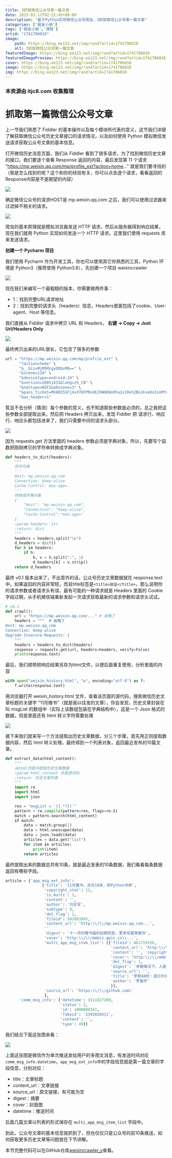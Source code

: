 ```yaml
---
title: 3抓取微信公众号第一篇文章
date: 2025-03-12T02:22:45+08:00
description: "基于Python实现微信公众号爬虫，3抓取微信公众号第一篇文章"
categories: ['掘金小册']
tags: ['掘金小册','课程']
artid: "1741706010"
image:
    path: https://bing.ee123.net/img/rand?artid=1741706010
    alt: 3抓取微信公众号第一篇文章
featuredImage: https://bing.ee123.net/img/rand?artid=1741706010
featuredImagePreview: https://bing.ee123.net/img/rand?artid=1741706010
cover: https://bing.ee123.net/img/rand?artid=1741706010
image: https://bing.ee123.net/img/rand?artid=1741706010
img: https://bing.ee123.net/img/rand?artid=1741706010
---
```


### 本资源由 itjc8.com 收集整理
# 抓取第一篇微信公众号文章

上一节我们熟悉了 Fiddler 的基本操作以及每个模块所代表的意义，这节我们详细了解获取微信公众号历史文章接口的请求情况，以及如何使用 Python 模拟微信发送请求获取公众号文章的基本信息。


打开微信历史消息页面，我们从 Fiddler 看到了很多请求，为了找到微信历史文章的接口，我们要逐个查看 Response 返回的内容，最后发现第 11 个请求 "https://mp.weixin.qq.com/mp/profile_ext?action=home..." 就是我们要寻找的（我是怎么找到的呢？这个和你的经验有关，你可以点击逐个请求，看看返回的Response内容是不是期望的内容）


![](https://user-gold-cdn.xitu.io/2017/12/21/160786568551ab61?w=993&h=552&f=png&s=106968)

确定微信公众号的请求HOST是 mp.weixin.qq.com 之后，我们可以使用过滤器来过滤掉不相关的请求。


![](https://user-gold-cdn.xitu.io/2017/12/21/1607865a1a5665bd?w=1075&h=392&f=png&s=53664)


爬虫的基本原理就是模拟浏览器发送 HTTP 请求，然后从服务器得到响应结果，现在我们就用 Python 实现如何发送一个 HTTP 请求。这里我们使用 requests 库来发送请求。




**创建一个 Pycharm 项目**

我们使用 Pycharm 作为开发工具，你也可以使用其它你熟悉的工具，Python 环境是 Python3（推荐使用 Python3.6），先创建一个项目 weixincrawler


![](https://user-gold-cdn.xitu.io/2017/12/21/1607865d62ac4cb1?w=653&h=293&f=png&s=24747)

现在我们来编写一个最粗糙的版本，你需要做两件事：

* 1：找到完整URL请求地址
* 2：找到完整的请求头（headers）信息，Headers里面包括了cookie、User-agent、Host 等信息。

我们直接从 Fiddler 请求中拷贝 URL 和 Headers， **右键 -> Copy -> Just Url/Headers Only**


![](https://user-gold-cdn.xitu.io/2017/12/21/16078660b4f52944?w=878&h=289&f=png&s=37508)

最终拷贝出来的URL很长，它包含了很多的参数

```python
url = "https://mp.weixin.qq.com/mp/profile_ext" \
      "?action=home" \
      "&__biz=MjM5MzgyODQxMQ==" \
      "&scene=124" \
      "&devicetype=android-24" \
      "&version=26051633&lang=zh_CN" \
      "&nettype=WIFI&a8scene=3" \
      "&pass_ticket=MXADI5SFjXvX7DFPRuUEJhWHEWvRha2x1Re%2BoJkveUxIonMfnxY1kM9cOPmm6JRx" \
      "&wx_header=1"
```
暂且不去分析（猜测）每个参数的意义，也不知道那些参数是必须的，总之我把这些参数全部提取出来。然后把 Headers 拷贝出来，发现 Fiddler 把 请求行、响应行、响应头都包括进来了，我们只需要中间的请求头部分。


![](https://user-gold-cdn.xitu.io/2017/12/21/1607866d6574c050?w=633&h=385&f=png&s=50880)

因为 requests.get 方法里面的 headers 参数必须是字典对象，所以，先要写个函数把刚刚拷贝的字符串转换成字典对象。

```python
def headers_to_dict(headers):
    """
    将字符串
    '''
    Host: mp.weixin.qq.com
    Connection: keep-alive
    Cache-Control: max-age=
    '''
    转换成字典对象
    {
        "Host": "mp.weixin.qq.com",
        "Connection": "keep-alive",
        "Cache-Control":"max-age="
    }
    :param headers: str
    :return: dict
    """
    headers = headers.split("\n")
    d_headers = dict()
    for h in headers:
        if h:
            k, v = h.split(":", 1)
            d_headers[k] = v.strip()
    return d_headers
```

最终 v0.1 版本出来了，不出意外的话，公众号历史文章数据就在 response.text 中。如果返回的内容非常短，而且title标签是`<title>验证</title>`，那么说明你的请求参数或者请求头有误，最有可能的一种请求就是 Headers 里面的 Cookie 字段过期，从手机微信端重新发起一次请求获取最新的请求参数和请求头试试。

```python
# v0.1
def crawl():
    url = "https://mp.weixin.qq.com/..." # 省略了
    headers = """  # 省略了
Host: mp.weixin.qq.com
Connection: keep-alive
Upgrade-Insecure-Requests: 1
    """
    headers = headers_to_dict(headers)
    response = requests.get(url, headers=headers, verify=False)
    print(response.text)
```

最后，我们顺带把响应结果另存为html文件，以便后面重复使用，分析里面的内容

```python
with open("weixin_history.html", "w", encoding="utf-8") as f:
    f.write(response.text)
```

用浏览器打开 weixin_history.html 文件，查看该页面的源代码，搜索微信历史文章标题的关键字 "11月赠书"（就是我以往发的文章），你会发现，历史文章封装在叫 msgList 的数组中（实际上该数组包装在字典结构中），这是一个 Json 格式的数据，但是里面还有 html 转义字符需要处理


![](https://user-gold-cdn.xitu.io/2017/12/21/160786716cba2f1d?w=690&h=324&f=png&s=26530)

接下来我们就来写一个方法提取出历史文章数据，分三个步骤，首先用正则提取数据内容，然后 html 转义处理，最终得到一个列表对象，返回最近发布的10篇文章。

```python
def extract_data(html_content):
    """
    从html页面中提取历史文章数据
    :param html_content 页面源代码
    :return: 历史文章列表
    """
    import re
    import html
    import json

    rex = "msgList = '({.*?})'"
    pattern = re.compile(pattern=rex, flags=re.S)
    match = pattern.search(html_content)
    if match:
        data = match.group(1)
        data = html.unescape(data)
        data = json.loads(data)
        articles = data.get("list")
        for item in articles:
            print(item)
        return articles
```

最终提取出来的数据总共有10条，就是最近发表的10条数据，我们看看每条数据返回有哪些字段。

```python
article = {'app_msg_ext_info': 
                {'title': '11月赠书，总共10本，附Python书单',
                 'copyright_stat': 11,
                 'is_multi': 1,
                 'content': '',
                 'author': '刘志军',
                 'subtype': 9,
                 'del_flag': 1,
                 'fileid': 502883895,
                 'content_url': 'http:\\/\\/mp.weixin.qq.com...',
                 ''
                 'digest': '十一月份赠书福利如期而至，更多惊喜等着你',
                 'cover': 'http:\\/\\/mmbiz.qpic.cn\\...',
                 'multi_app_msg_item_list': [{'fileid': 861719336,
                                              'content_url': 'http:\\/\\/mp.weixin.qq.com',
                                              'content': '', 'copyright_stat': 11,
                                              'cover': 'http:\\/\\/mmbiz.qpic.cn',
                                              'del_flag': 1,
                                              'digest': '多数情况下，人是种短视的动物',
                                              'source_url': '',
                                              'title': '罗胖60秒：诺贝尔奖设立时，为何会被骂？',
                                              'author': '罗振宇'
                                              }],
                 'source_url': 'https:\\/\\/github.com\'
                 },
      'comm_msg_info': {'datetime': 1511827200,
                        'status': 2,
                        'id': 1000000161,
                        'fakeid': '2393828411',
                        'content': '',
                        'type': 49}}
```
我们结合下面这张图来看：

![](https://user-gold-cdn.xitu.io/2017/12/29/1609e23c801d5770?w=400&h=599&f=png&s=271704)

上面这张图是微信作为单次推送发给用户的多图文消息，有发送时间对应`comm_msg_info.datetime`，`app_msg_ext_info`中的字段信息就是第一篇文章的字段信息，分别对应：

* title：文章标题
* content_url：文章链接
* source_url：原文链接，有可能为空
* digest：摘要
* cover：封面图
* datetime：推送时间

后面几篇文章以列表的形式保存在 `multi_app_msg_item_list` 字段中。

到此，公众号文章的基本信息就抓到了，但也仅仅只是公众号的前10条推送，如何获取更多历史文章等问题放在下节讲解。

本节完整代码可以在GitHub仓库[weixincrawler_v](https://github.com/pythonzhichan/weixincrawler/tree/v0.1)查看。
